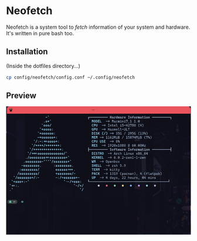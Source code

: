 # Neofetch

Neofetch is a system tool to *fetch* information of your system and hardware. It's written in pure bash too. 

## Installation

(Inside the dotfiles directory...)
```sh
cp config/neofetch/config.conf ~/.config/neofetch
```

## Preview

![neofetch preview](https://github.com/michaelScopic/dotfiles/blob/main/assets/neofetchPreview.png)
